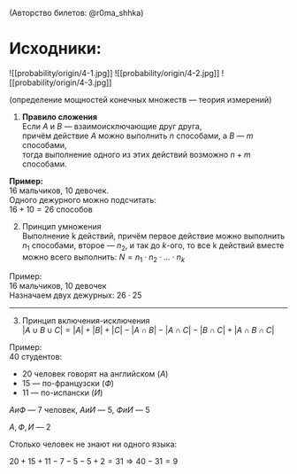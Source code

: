 (Авторство билетов: @r0ma_shhka)

# Исходники:
![[probability/origin/4-1.jpg]]
![[probability/origin/4-2.jpg]]
![[probability/origin/4-3.jpg]]

(определение мощностей конечных множеств — теория измерений)

1) **Правило сложения**  
Если $A$ и $B$ — взаимоисключающие друг друга,  
причём действие $A$ можно выполнить $n$ способами, а $B$ — $m$ способами,  
тогда выполнение одного из этих действий возможно $n + m$ способами.

**Пример:**  
16 мальчиков, 10 девочек.  
Одного дежурного можно подсчитать:  
$16 + 10 = 26$ способов

2) Принцип умножения  
Выполнение k действий, причём  первое действие можно выполнить $n_1$ способами, второе — $n_2$, и так до $k$-ого, то все k действий вместе можно всего выполнить: $N = n_1 \cdot n_2 \cdot \ldots \cdot n_k$

Пример:  
16 мальчиков, 10 девочек  
Назначаем двух дежурных: $26 \cdot 25$

---

3) Принцип включения-исключения  
$|A \cup B \cup C| = |A| + |B| + |C| - |A \cap B| - |A \cap C| - |B \cap C| + |A \cap B \cap C|$

Пример:  
40 студентов:
- 20 человек говорят на английском ($А$)
- 15 — по-французски ($Ф$)
- 11 — по-испански ($И$)

$А и Ф$ — 7 человек, $А и И$ — 5, $Ф и И$ — 5

$А, Ф, И$ — 2
 
Столько человек не знают ни одного языка:

$20 + 15 + 11 - 7 - 5 - 5 + 2 = 31 \Rightarrow 40 - 31 = 9$


